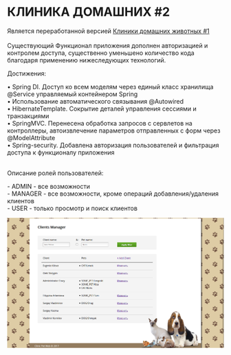 # КЛИНИКА ДОМАШНИХ #2

Является переработанной версией [Клиники домашних животных #1](https://github.com/maks-sl/JavaPetClinic)
<br>
<br>
Существующий Функционал приложения дополнен авторизацией и контролем доступа, существенно уменьшено количество кода благодаря применению нижеследующих технологий. 

<p>Достижения:</p>
• Spring DI. Доступ ко всем моделям через единый класс хранилища @Service управляемый контейнером Spring<br>
• Использование автоматического связывания @Autowired<br>
• HibernateTemplate. Сокрытие деталей управления сессиями и транзакциями<br>
• SpringMVC. Перенесена обработка запросов с сервлетов на контроллеры, автоизвлечение параметров отправленных с форм через @ModelAttribute<br>
• Spring-security. Добавлена авторизация пользователей и фильтрация доступа к функционалу приложения<br>
<br>
<p>Описание ролей пользователей:</p>
- ADMIN - все возможности<br>
- MANAGER - все возможности, кроме операций добавления/удаления клиентов<br>
- USER - только просмотр и поиск клиентов<br>

![Внешний вид](demo/view.png)